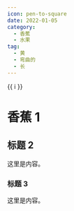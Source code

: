```yaml
---
icon: pen-to-square
date: 2022-01-05
category:
  - 香蕉
  - 水果
tag:
  - 黄
  - 弯曲的
  - 长
---
```


<span v-for="i in 3">{{ i }}</span>
<!-- {{ 1 + 1 }} -->

# 香蕉 1

## 标题 2

这里是内容。

### 标题 3

这里是内容。
